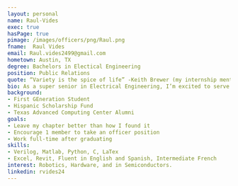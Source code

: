```yaml
---
layout: personal
name: Raul-Vides
exec: true
hasPage: true
pimage: /images/officers/png/Raul.png
fname:  Raul Vides
email: Raul.vides2499@gmail.com
hometown: Austin, TX
degree: Bachelors in Electical Engineering
position: Public Relations
quote: “Variety is the spice of life” -Keith Brewer (my internship mentor)
bio: As a super senior in Electrical Engineering, I’m excited to serve SHPE as not only a Public Relations Officer, but I’m also excited to serve as a Vice RSR and hopefully develop the opportunity to set a great example among my community. 
background: 
- First GEneration Student
- Hispanic Scholarship Fund
- Texas Advanced Computing Center Alumni
goals:
- Leave my chapter better than how I found it
- Encourage 1 member to take an officer position
- Work full-time after graduating
skills:
- Verilog, Matlab, Python, C, LaTex
- Excel, Revit, Fluent in English and Spanish, Intermediate French
interest: Robotics, Hardware, and in Semiconductors.
linkedin: rvides24
---
```

